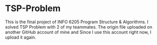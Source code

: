 # TSP-Problem
This is the final project of INFO 6205 Program Structure &amp; Algorithms. I solved TSP Problem with 2 of my teammates. The origin file uploaded on another GitHub account of mine and Since I use this account right now, I upload it again. 
